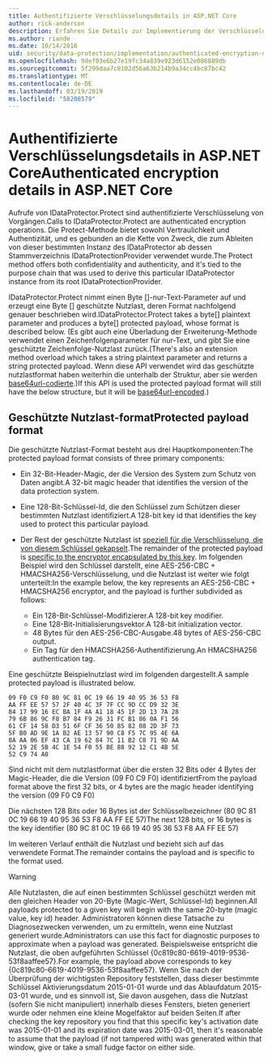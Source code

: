 ```yaml
---
title: Authentifizierte Verschlüsselungsdetails in ASP.NET Core
author: rick-anderson
description: Erfahren Sie Details zur Implementierung der Verschlüsselung von ASP.NET Core-Datenschutz authentifiziert.
ms.author: riande
ms.date: 10/14/2016
uid: security/data-protection/implementation/authenticated-encryption-details
ms.openlocfilehash: 9def03e6b27e19fc34a839e923d6152e086889db
ms.sourcegitcommit: 5f299daa7c8102d56a63b214b9a34cc4bc87bc42
ms.translationtype: MT
ms.contentlocale: de-DE
ms.lasthandoff: 03/19/2019
ms.locfileid: "58208579"
---
```

# <a name="authenticated-encryption-details-in-aspnet-core"></a><span data-ttu-id="19e1e-103">Authentifizierte Verschlüsselungsdetails in ASP.NET Core</span><span class="sxs-lookup"><span data-stu-id="19e1e-103">Authenticated encryption details in ASP.NET Core</span></span>

<a name="data-protection-implementation-authenticated-encryption-details"></a>

<span data-ttu-id="19e1e-104">Aufrufe von IDataProtector.Protect sind authentifizierte Verschlüsselung von Vorgängen.</span><span class="sxs-lookup"><span data-stu-id="19e1e-104">Calls to IDataProtector.Protect are authenticated encryption operations.</span></span> <span data-ttu-id="19e1e-105">Die Protect-Methode bietet sowohl Vertraulichkeit und Authentizität, und es gebunden an die Kette von Zweck, die zum Ableiten von dieser bestimmten Instanz des IDataProtector ab dessen Stammverzeichnis IDataProtectionProvider verwendet wurde.</span><span class="sxs-lookup"><span data-stu-id="19e1e-105">The Protect method offers both confidentiality and authenticity, and it's tied to the purpose chain that was used to derive this particular IDataProtector instance from its root IDataProtectionProvider.</span></span>

<span data-ttu-id="19e1e-106">IDataProtector.Protect nimmt einen Byte []-nur-Text-Parameter auf und erzeugt eine Byte [] geschützte Nutzlast, deren Format nachfolgend genauer beschrieben wird.</span><span class="sxs-lookup"><span data-stu-id="19e1e-106">IDataProtector.Protect takes a byte[] plaintext parameter and produces a byte[] protected payload, whose format is described below.</span></span> <span data-ttu-id="19e1e-107">(Es gibt auch eine Überladung der Erweiterung-Methode verwendet einen Zeichenfolgenparameter für nur-Text, und gibt Sie eine geschützte Zeichenfolge-Nutzlast zurück.</span><span class="sxs-lookup"><span data-stu-id="19e1e-107">(There's also an extension method overload which takes a string plaintext parameter and returns a string protected payload.</span></span> <span data-ttu-id="19e1e-108">Wenn diese API verwendet wird das geschützte nutzlastformat haben weiterhin die unterhalb der Struktur, aber sie werden [base64url-codierte](https://tools.ietf.org/html/rfc4648#section-5).)</span><span class="sxs-lookup"><span data-stu-id="19e1e-108">If this API is used the protected payload format will still have the below structure, but it will be [base64url-encoded](https://tools.ietf.org/html/rfc4648#section-5).)</span></span>

## <a name="protected-payload-format"></a><span data-ttu-id="19e1e-109">Geschützte Nutzlast-format</span><span class="sxs-lookup"><span data-stu-id="19e1e-109">Protected payload format</span></span>

<span data-ttu-id="19e1e-110">Die geschützte Nutzlast-Format besteht aus drei Hauptkomponenten:</span><span class="sxs-lookup"><span data-stu-id="19e1e-110">The protected payload format consists of three primary components:</span></span>

* <span data-ttu-id="19e1e-111">Ein 32-Bit-Header-Magic, der die Version des System zum Schutz von Daten angibt.</span><span class="sxs-lookup"><span data-stu-id="19e1e-111">A 32-bit magic header that identifies the version of the data protection system.</span></span>

* <span data-ttu-id="19e1e-112">Eine 128-Bit-Schlüssel-Id, die den Schlüssel zum Schützen dieser bestimmten Nutzlast identifiziert.</span><span class="sxs-lookup"><span data-stu-id="19e1e-112">A 128-bit key id that identifies the key used to protect this particular payload.</span></span>

* <span data-ttu-id="19e1e-113">Der Rest der geschützte Nutzlast ist [speziell für die Verschlüsselung, die von diesem Schlüssel gekapselt](xref:security/data-protection/implementation/subkeyderivation#data-protection-implementation-subkey-derivation).</span><span class="sxs-lookup"><span data-stu-id="19e1e-113">The remainder of the protected payload is [specific to the encryptor encapsulated by this key](xref:security/data-protection/implementation/subkeyderivation#data-protection-implementation-subkey-derivation).</span></span> <span data-ttu-id="19e1e-114">Im folgenden Beispiel wird den Schlüssel darstellt, eine AES-256-CBC + HMACSHA256-Verschlüsselung, und die Nutzlast ist weiter wie folgt unterteilt:</span><span class="sxs-lookup"><span data-stu-id="19e1e-114">In the example below, the key represents an AES-256-CBC + HMACSHA256 encryptor, and the payload is further subdivided as follows:</span></span>
  * <span data-ttu-id="19e1e-115">Ein 128-Bit-Schlüssel-Modifizierer.</span><span class="sxs-lookup"><span data-stu-id="19e1e-115">A 128-bit key modifier.</span></span>
  * <span data-ttu-id="19e1e-116">Eine 128-Bit-Initialisierungsvektor.</span><span class="sxs-lookup"><span data-stu-id="19e1e-116">A 128-bit initialization vector.</span></span>
  * <span data-ttu-id="19e1e-117">48 Bytes für den AES-256-CBC-Ausgabe.</span><span class="sxs-lookup"><span data-stu-id="19e1e-117">48 bytes of AES-256-CBC output.</span></span>
  * <span data-ttu-id="19e1e-118">Ein Tag für den HMACSHA256-Authentifizierung.</span><span class="sxs-lookup"><span data-stu-id="19e1e-118">An HMACSHA256 authentication tag.</span></span>

<span data-ttu-id="19e1e-119">Eine geschützte Beispielnutzlast wird im folgenden dargestellt.</span><span class="sxs-lookup"><span data-stu-id="19e1e-119">A sample protected payload is illustrated below.</span></span>

```
09 F0 C9 F0 80 9C 81 0C 19 66 19 40 95 36 53 F8
AA FF EE 57 57 2F 40 4C 3F 7F CC 9D CC D9 32 3E
84 17 99 16 EC BA 1F 4A A1 18 45 1F 2D 13 7A 28
79 6B 86 9C F8 B7 84 F9 26 31 FC B1 86 0A F1 56
61 CF 14 58 D3 51 6F CF 36 50 85 82 08 2D 3F 73
5F B0 AD 9E 1A B2 AE 13 57 90 C8 F5 7C 95 4E 6A
8A AA 06 EF 43 CA 19 62 84 7C 11 B2 C8 71 9D AA
52 19 2E 5B 4C 1E 54 F0 55 BE 88 92 12 C1 4B 5E
52 C9 74 A0
```

<span data-ttu-id="19e1e-120">Sind nicht mit dem nutzlastformat über die ersten 32 Bits oder 4 Bytes der Magic-Header, die die Version (09 F0 C9 F0) identifiziert</span><span class="sxs-lookup"><span data-stu-id="19e1e-120">From the payload format above the first 32 bits, or 4 bytes are the magic header identifying the version (09 F0 C9 F0)</span></span>

<span data-ttu-id="19e1e-121">Die nächsten 128 Bits oder 16 Bytes ist der Schlüsselbezeichner (80 9C 81 0C 19 66 19 40 95 36 53 F8 AA FF EE 57)</span><span class="sxs-lookup"><span data-stu-id="19e1e-121">The next 128 bits, or 16 bytes is the key identifier (80 9C 81 0C 19 66 19 40 95 36 53 F8 AA FF EE 57)</span></span>

<span data-ttu-id="19e1e-122">Im weiteren Verlauf enthält die Nutzlast und bezieht sich auf das verwendete Format.</span><span class="sxs-lookup"><span data-stu-id="19e1e-122">The remainder contains the payload and is specific to the format used.</span></span>

> [!WARNING]
> <span data-ttu-id="19e1e-123">Alle Nutzlasten, die auf einen bestimmten Schlüssel geschützt werden mit den gleichen Header von 20-Byte (Magic-Wert, Schlüssel-Id) beginnen.</span><span class="sxs-lookup"><span data-stu-id="19e1e-123">All payloads protected to a given key will begin with the same 20-byte (magic value, key id) header.</span></span> <span data-ttu-id="19e1e-124">Administratoren können diese Tatsache zu Diagnosezwecken verwenden, um zu ermitteln, wenn eine Nutzlast generiert wurde.</span><span class="sxs-lookup"><span data-stu-id="19e1e-124">Administrators can use this fact for diagnostic purposes to approximate when a payload was generated.</span></span> <span data-ttu-id="19e1e-125">Beispielsweise entspricht die Nutzlast, die oben aufgeführten Schlüssel {0c819c80-6619-4019-9536-53f8aaffee57}.</span><span class="sxs-lookup"><span data-stu-id="19e1e-125">For example, the payload above corresponds to key {0c819c80-6619-4019-9536-53f8aaffee57}.</span></span> <span data-ttu-id="19e1e-126">Wenn Sie nach der Überprüfung der wichtigsten Repository feststellen, dass dieser bestimmte Schlüssel Aktivierungsdatum 2015-01-01 wurde und das Ablaufdatum 2015-03-01 wurde, und es sinnvoll ist, Sie davon ausgehen, dass die Nutzlast (sofern Sie nicht manipuliert) innerhalb dieses Fensters, bieten generiert wurde oder nehmen eine kleine Mogelfaktor auf beiden Seiten.</span><span class="sxs-lookup"><span data-stu-id="19e1e-126">If after checking the key repository you find that this specific key's activation date was 2015-01-01 and its expiration date was 2015-03-01, then it's reasonable to assume that the payload (if not tampered with) was generated within that window, give or take a small fudge factor on either side.</span></span>
